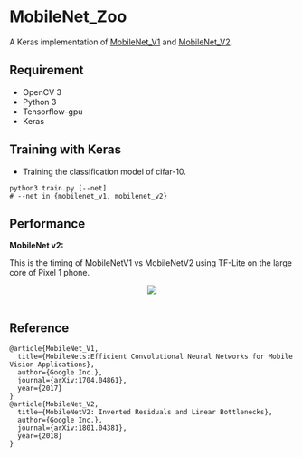 # MobileNet_Zoo
A Keras implementation of [MobileNet_V1](https://arxiv.org/abs/1704.04861) and [MobileNet_V2](https://arxiv.org/abs/1801.04381).

## Requirement
- OpenCV 3
- Python 3
- Tensorflow-gpu 
- Keras

## Training with Keras

 - Training the classification model of cifar-10.
```
python3 train.py [--net]
# --net in {mobilenet_v1, mobilenet_v2}
```

## Performance

**MobileNet v2:**  

This is the timing of MobileNetV1 vs MobileNetV2 using TF-Lite on the large core of Pixel 1 phone.
<div align="center">
<img src="https://github.com/MG2033/MobileNet-V2/blob/master/figures/irc.png"><br><br>
</div>

## Reference

	@article{MobileNet_V1,  
	  title={MobileNets:Efficient Convolutional Neural Networks for Mobile Vision Applications},  
	  author={Google Inc.},
	  journal={arXiv:1704.04861},
	  year={2017}
	}
	@article{MobileNet_V2,  
	  title={MobileNetV2: Inverted Residuals and Linear Bottlenecks},  
	  author={Google Inc.},
	  journal={arXiv:1801.04381},
	  year={2018}
	}
